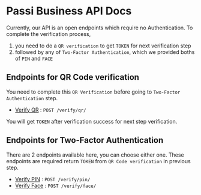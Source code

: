 # Passi Business API Docs

Currently, our API is an open endpoints which require no Authentication.
To complete the verification process, 
1. you need to do a `QR verification` to get `TOKEN` for next verification step
2. followed by any of `Two-Factor Authentication`, which we provided boths of `PIN` and `FACE`

## Endpoints for QR Code verification

You need to complete this `QR Verification` before going to `Two-Factor Authentication` step.

* [Verify QR](verify/qr.md) : `POST /verify/qr/`

You will get `TOKEN` after verification success for next step verification.

## Endpoints for Two-Factor Authentication

There are 2 endpoints available here, you can choose either one.
These endpoints are required return `TOKEN` from `QR Code verification` in previous step.

* [Verify PIN](verify/pin.md) : `POST /verify/pin/`
* [Verify Face](verify/face.md) : `POST /verify/face/`
